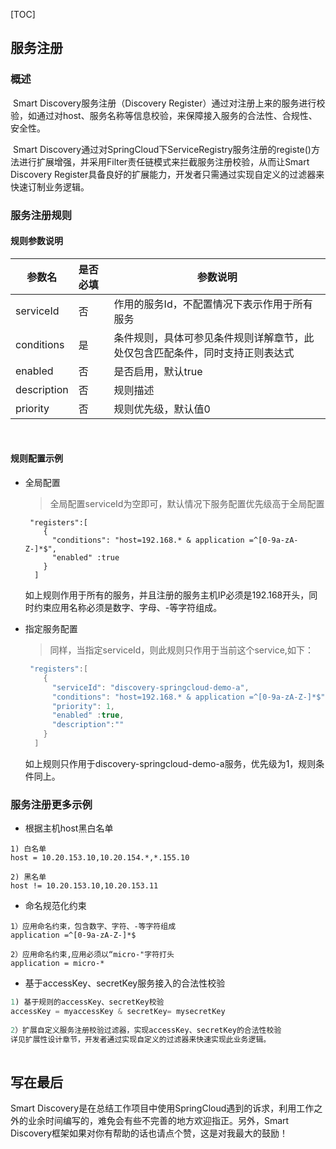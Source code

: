 ﻿[TOC]

## 服务注册

### 概述

​        Smart Discovery服务注册（Discovery Register）通过对注册上来的服务进行校验，如通过对host、服务名称等信息校验，来保障接入服务的合法性、合规性、安全性。

​       Smart Discovery通过对SpringCloud下ServiceRegistry服务注册的registe()方法进行扩展增强，并采用Filter责任链模式来拦截服务注册校验，从而让Smart Discovery Register具备良好的扩展能力，开发者只需通过实现自定义的过滤器来快速订制业务逻辑。

### 服务注册规则

#### 规则参数说明

| 参数名      | 是否必填 | 参数说明                                                     |
| ----------- | :------- | ------------------------------------------------------------ |
| serviceId   | 否       | 作用的服务Id，不配置情况下表示作用于所有服务                 |
| conditions  | 是       | 条件规则，具体可参见条件规则详解章节，此处仅包含匹配条件，同时支持正则表达式 |
| enabled     | 否       | 是否启用，默认true                                           |
| description | 否       | 规则描述                                                     |
| priority    | 否       | 规则优先级，默认值0                                          |

​                

#### 规则配置示例

- 全局配置

  > 全局配置serviceId为空即可，默认情况下服务配置优先级高于全局配置

  ```
   "registers":[
      {
        "conditions": "host=192.168.* & application =^[0-9a-zA-Z-]*$",
        "enabled" :true
      }
    ]
  ```

  如上规则作用于所有的服务，并且注册的服务主机IP必须是192.168开头，同时约束应用名称必须是数字、字母、-等字符组成。

- 指定服务配置

  > 同样，当指定serviceId，则此规则只作用于当前这个service,如下：

  ```java
   "registers":[
      {
        "serviceId": "discovery-springcloud-demo-a",
        "conditions": "host=192.168.* & application =^[0-9a-zA-Z-]*$",
        "priority": 1,
        "enabled" :true,
        "description":""
      }
    ]
  ```

  如上规则只作用于discovery-springcloud-demo-a服务，优先级为1，规则条件同上。

  

### 服务注册更多示例

- 根据主机host黑白名单

```
1) 白名单
host = 10.20.153.10,10.20.154.*,*.155.10

2) 黑名单
host != 10.20.153.10,10.20.153.11 
```

- 命名规范化约束

 ```
1）应用命名约束，包含数字、字符、-等字符组成
application =^[0-9a-zA-Z-]*$

2）应用命名约束,应用必须以“micro-"字符打头
application = micro-*
 ```

- 基于accessKey、secretKey服务接入的合法性校验

```java
1) 基于规则的accessKey、secretKey校验
accessKey = myaccessKey & secretKey= mysecretKey
   
2）扩展自定义服务注册校验过滤器，实现accessKey、secretKey的合法性校验
详见扩展性设计章节，开发者通过实现自定义的过滤器来快速实现此业务逻辑。
   
```

## 写在最后
Smart Discovery是在总结工作项目中使用SpringCloud遇到的诉求，利用工作之外的业余时间编写的，难免会有些不完善的地方欢迎指正。另外，Smart Discovery框架如果对你有帮助的话也请点个赞，这是对我最大的鼓励！

